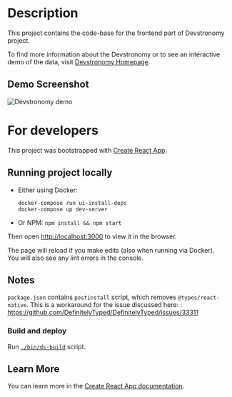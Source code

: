 # Description
This project contains the code-base for the frontend part of Devstronomy project.

To find more information about the Devstronomy or to see an interactive demo of the data, visit
[Devstronomy Homepage](https://devstronomy.com/).

## Demo Screenshot
![Devstronomy demo](/demo.png?raw=true "Devstronomy demo")

# For developers

This project was bootstrapped with [Create React App](https://github.com/facebook/create-react-app).

## Running project locally

* Either using Docker:
  ```
  docker-compose run ui-install-deps
  docker-compose up dev-server
  ``` 
* Or NPM: `npm install && npm start`

Then open [http://localhost:3000](http://localhost:3000) to view it in the browser.

The page will reload if you make edits (also when running via Docker).\
You will also see any lint errors in the console.

## Notes

`package.json` contains `postinstall` script, which removes `@types/react-native`. This is a workaround for the issue
discussed here: : https://github.com/DefinitelyTyped/DefinitelyTyped/issues/33311

### Build and deploy

Run [`./bin/ds-build`](/bin/ds-build) script.

## Learn More

You can learn more in the [Create React App documentation](https://facebook.github.io/create-react-app/docs/getting-started).
